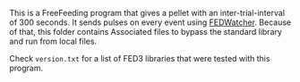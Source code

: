 This is a FreeFeeding program that gives a pellet with an inter-trial-interval of 300 seconds.
It sends pulses on every event using [FEDWatcher](https://github.com/matiasandina/FEDWatcher).
Because of that, this folder contains Associated files to bypass the standard library and run from local files.

Check `version.txt` for a list of FED3 libraries that were tested with this program.
